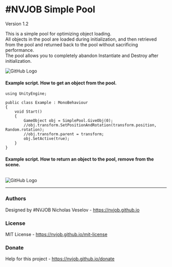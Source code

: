 # #NVJOB Simple Pool

Version 1.2

This is a simple pool for optimizing object loading.<br>
All objects in the pool are loaded during initialization, and then retrieved from the pool and returned back to the pool without sacrificing performance.<br>
The pool allows you to completely abandon Instantiate and Destroy after initialization.

![GitHub Logo](https://raw.githubusercontent.com/nvjob/nvjob.github.io/master/repo/unity%20assets/nvjob%20simple%20pool/12/pic/1.gif)



#### Example script. How to get an object from the pool.
```
using UnityEngine;

public class Example : MonoBehaviour
{
    void Start()
    {
        GameObject obj = SimplePool.GiveObj(0);
        //obj.transform.SetPositionAndRotation(transform.position, Random.rotation);
        //obj.transform.parent = transform;
        obj.SetActive(true);
    }
}
```

#### Example script. How to return an object to the pool, remove from the scene.
```

```


![GitHub Logo](https://raw.githubusercontent.com/nvjob/nvjob.github.io/master/repo/unity%20assets/nvjob%20simple%20pool/12/pic/1.png)

-------------------------------------------------------------------

### Authors
Designed by #NVJOB Nicholas Veselov - https://nvjob.github.io

### License
MIT License - https://nvjob.github.io/mit-license

### Donate
Help for this project - https://nvjob.github.io/donate

